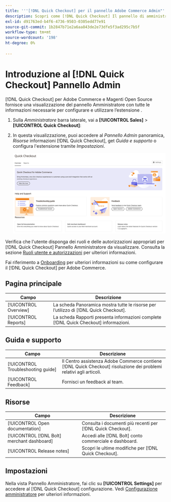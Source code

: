 ```yaml
---
title: '''[!DNL Quick Checkout] per il pannello Adobe Commerce Admin"'
description: Scopri come [!DNL Quick Checkout] Il pannello di amministrazione può aiutare a integrare, configurare e visualizzare correttamente l'estensione.
exl-id: d91763ed-b4f6-4736-9503-0305edd77e91
source-git-commit: 1b2847b71e2a6aa843de2e73dfe5f3ad295c7b5f
workflow-type: tm+mt
source-wordcount: '198'
ht-degree: 0%

---
```


# Introduzione al [!DNL Quick Checkout] Pannello Admin

[!DNL Quick Checkout] per Adobe Commerce e Magenti Open Source fornisce una visualizzazione del pannello Amministratore con tutte le informazioni necessarie per configurare e utilizzare l’estensione .

1. Sulla _Amministratore_ barra laterale, vai a **[!UICONTROL Sales]** > **[!UICONTROL Quick Checkout]**:
1. In questa visualizzazione, puoi accedere al _Pannello Admin_ panoramica, _Risorse_ informazioni [!DNL Quick Checkout], get _Guida e supporto_ o configura l&#39;estensione tramite _Impostazioni_.

   ![Pagamento rapido menu](assets/admin-panel-view.png)

Verifica che l&#39;utente disponga dei ruoli e delle autorizzazioni appropriati per [!DNL Quick Checkout] Pannello Amministratore da visualizzare. Consulta la sezione [Ruoli utente e autorizzazioni](../quick-checkout/user-roles-setup.md) per ulteriori informazioni.

Fai riferimento a [Onboarding](../quick-checkout/onboarding.md) per ulteriori informazioni su come configurare il [!DNL Quick Checkout] per Adobe Commerce.

## Pagina principale

| Campo | Descrizione |
|---|---|
| [!UICONTROL Overview] | La scheda Panoramica mostra tutte le risorse per l’utilizzo di [!DNL Quick Checkout]. |
| [!UICONTROL Reports] | La scheda Rapporti presenta informazioni complete [!DNL Quick Checkout] informazioni. |

## Guida e supporto

| Campo | Descrizione |
|---|---|
| [!UICONTROL Troubleshooting guide] | Il Centro assistenza Adobe Commerce contiene [!DNL Quick Checkout] risoluzione dei problemi relativi agli articoli. |
| [!UICONTROL Feedback] | Fornisci un feedback al team. |

## Risorse

| Campo | Descrizione |
|---|---|
| [!UICONTROL Open documentation] | Consulta i documenti più recenti per [!DNL Quick Checkout]. |
| [!UICONTROL [!DNL Bolt] merchant dashboard] | Accedi alle [!DNL Bolt] conto commerciale e dashboard. |
| [!UICONTROL Release notes] | Scopri le ultime modifiche per [!DNL Quick Checkout]. |

## Impostazioni

Nella vista Pannello Amministratore, fai clic su **[!UICONTROL Settings]** per accedere al [!DNL Quick Checkout] configurazione. Vedi [Configurazione amministratore](onboarding.md#complete-admin-configuration) per ulteriori informazioni.
